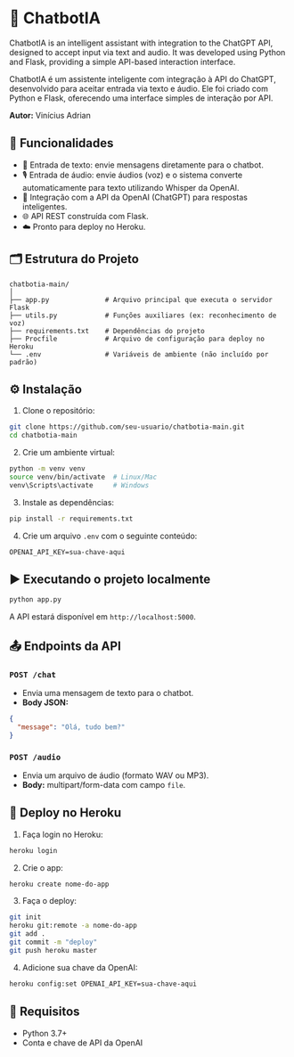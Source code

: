 # 🤖 ChatbotIA
ChatbotIA is an intelligent assistant with integration to the ChatGPT API, designed to accept input via text and audio. It was developed using Python and Flask, providing a simple API-based interaction interface.

ChatbotIA é um assistente inteligente com integração à API do ChatGPT, desenvolvido para aceitar entrada via texto e áudio. Ele foi criado com Python e Flask, oferecendo uma interface simples de interação por API.

**Autor:** Vinícius Adrian

## 🧠 Funcionalidades

- 💬 Entrada de texto: envie mensagens diretamente para o chatbot.
- 🎙️ Entrada de áudio: envie áudios (voz) e o sistema converte automaticamente para texto utilizando Whisper da OpenAI.
- 🧠 Integração com a API da OpenAI (ChatGPT) para respostas inteligentes.
- 🌐 API REST construída com Flask.
- ☁️ Pronto para deploy no Heroku.

## 🗂 Estrutura do Projeto

```
chatbotia-main/
│
├── app.py              # Arquivo principal que executa o servidor Flask
├── utils.py            # Funções auxiliares (ex: reconhecimento de voz)
├── requirements.txt    # Dependências do projeto
├── Procfile            # Arquivo de configuração para deploy no Heroku
└── .env                # Variáveis de ambiente (não incluído por padrão)
```

## ⚙️ Instalação

1. Clone o repositório:
```bash
git clone https://github.com/seu-usuario/chatbotia-main.git
cd chatbotia-main
```

2. Crie um ambiente virtual:
```bash
python -m venv venv
source venv/bin/activate  # Linux/Mac
venv\Scripts\activate     # Windows
```

3. Instale as dependências:
```bash
pip install -r requirements.txt
```

4. Crie um arquivo `.env` com o seguinte conteúdo:
```
OPENAI_API_KEY=sua-chave-aqui
```

## ▶️ Executando o projeto localmente

```bash
python app.py
```

A API estará disponível em `http://localhost:5000`.

## 📤 Endpoints da API

### `POST /chat`

- Envia uma mensagem de texto para o chatbot.
- **Body JSON:**
```json
{
  "message": "Olá, tudo bem?"
}
```

### `POST /audio`

- Envia um arquivo de áudio (formato WAV ou MP3).
- **Body:** multipart/form-data com campo `file`.

## 🚀 Deploy no Heroku

1. Faça login no Heroku:
```bash
heroku login
```

2. Crie o app:
```bash
heroku create nome-do-app
```

3. Faça o deploy:
```bash
git init
heroku git:remote -a nome-do-app
git add .
git commit -m "deploy"
git push heroku master
```

4. Adicione sua chave da OpenAI:
```bash
heroku config:set OPENAI_API_KEY=sua-chave-aqui
```

## 📌 Requisitos

- Python 3.7+
- Conta e chave de API da OpenAI
